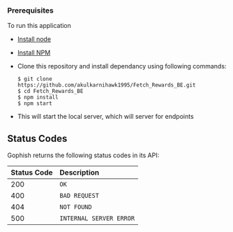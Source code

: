 
### Prerequisites

To run this application

* [Install node](https://nodejs.org/en/download/)
* [Install NPM](https://www.npmjs.com/get-npm)
* Clone this repository and install dependancy using following commands:

      $ git clone https://github.com/akulkarnihawk1995/Fetch_Rewards_BE.git
      $ cd Fetch_Rewards_BE
      $ npm install
      $ npm start

* This will start the local server, which will server for endpoints
## Status Codes

Gophish returns the following status codes in its API:

| Status Code | Description |
| :--- | :--- |
| 200 | `OK` |
| 400 | `BAD REQUEST` |
| 404 | `NOT FOUND` |
| 500 | `INTERNAL SERVER ERROR` |

